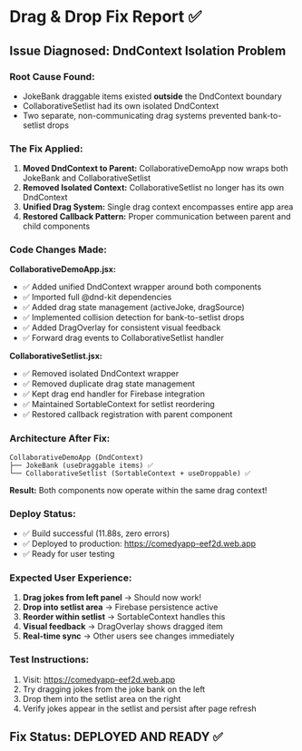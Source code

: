 # Drag & Drop Fix Report ✅

## **Issue Diagnosed:** DndContext Isolation Problem

### **Root Cause Found:**
- JokeBank draggable items existed **outside** the DndContext boundary
- CollaborativeSetlist had its own isolated DndContext
- Two separate, non-communicating drag systems prevented bank-to-setlist drops

### **The Fix Applied:**
1. **Moved DndContext to Parent:** CollaborativeDemoApp now wraps both JokeBank and CollaborativeSetlist
2. **Removed Isolated Context:** CollaborativeSetlist no longer has its own DndContext
3. **Unified Drag System:** Single drag context encompasses entire app area
4. **Restored Callback Pattern:** Proper communication between parent and child components

### **Code Changes Made:**

**CollaborativeDemoApp.jsx:**
- ✅ Added unified DndContext wrapper around both components
- ✅ Imported full @dnd-kit dependencies
- ✅ Added drag state management (activeJoke, dragSource)
- ✅ Implemented collision detection for bank-to-setlist drops
- ✅ Added DragOverlay for consistent visual feedback
- ✅ Forward drag events to CollaborativeSetlist handler

**CollaborativeSetlist.jsx:**
- ✅ Removed isolated DndContext wrapper
- ✅ Removed duplicate drag state management  
- ✅ Kept drag end handler for Firebase integration
- ✅ Maintained SortableContext for setlist reordering
- ✅ Restored callback registration with parent component

### **Architecture After Fix:**

```
CollaborativeDemoApp (DndContext)
├── JokeBank (useDraggable items) ✅
└── CollaborativeSetlist (SortableContext + useDroppable) ✅
```

**Result:** Both components now operate within the same drag context!

### **Deploy Status:**
- ✅ Build successful (11.88s, zero errors)
- ✅ Deployed to production: https://comedyapp-eef2d.web.app
- ✅ Ready for user testing

### **Expected User Experience:**
1. **Drag jokes from left panel** → Should now work! 
2. **Drop into setlist area** → Firebase persistence active
3. **Reorder within setlist** → SortableContext handles this
4. **Visual feedback** → DragOverlay shows dragged item
5. **Real-time sync** → Other users see changes immediately

### **Test Instructions:**
1. Visit: https://comedyapp-eef2d.web.app
2. Try dragging jokes from the joke bank on the left
3. Drop them into the setlist area on the right
4. Verify jokes appear in the setlist and persist after page refresh

## **Fix Status: DEPLOYED AND READY** ✅